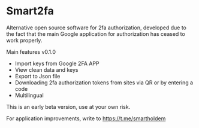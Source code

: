# Smart2fa

Alternative open source software for 2fa authorization, developed due to the fact that the main Google application for authorization has ceased to work properly.

Main features v0.1.0

- Import keys from Google 2FA APP
- View clean data and keys
- Export to Json file
- Downloading 2fa authorization tokens from sites via QR or by entering a code
- Multilingual

This is an early beta version, use at your own risk.

For application improvements, write to https://t.me/smartholdem
